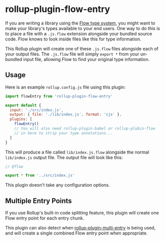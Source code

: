 # rollup-plugin-flow-entry

If you are writing a library using the [Flow type system](https://flow.org/), you might want to make your library's types available to your end users. One way to do this is to place a file with a `.js.flow` extension alongside your bundled source code. Flow knows to look inside files like this for type information.

This Rollup plugin will create one of these `.js.flow` files alongside each of your output files. The `.js.flow` file will simply `export *` from your un-bundled input file, allowing Flow to find your original type information.

## Usage

Here is an example `rollup.config.js` file using this plugin:

```js
import flowEntry from 'rollup-plugin-flow-entry'

export default {
  input: './src/index.js',
  output: { file: './lib/index.js', format: 'cjs' },
  plugins: [
    flowEntry()
    // You will also need rollup-plugin-babel or rollup-plubin-flow
    // in here to strip your type annotations...
  ]
}
```

This will produce a file called `lib/index.js.flow` alongside the normal `lib/index.js` output file. The output file will look like this:

```js
// @flow

export * from '../src/index.js'
```

This plugin doesn't take any configuration options.

## Multiple Entry Points

If you use Rollup's built-in code splitting feature, this plugin will create one Flow entry point for each entry chunk.

This plugin can also detect when [rollup-plugin-multi-entry](https://github.com/rollup/rollup-plugin-multi-entry) is being used, and will create a single combined Flow entry point when appropriate.
